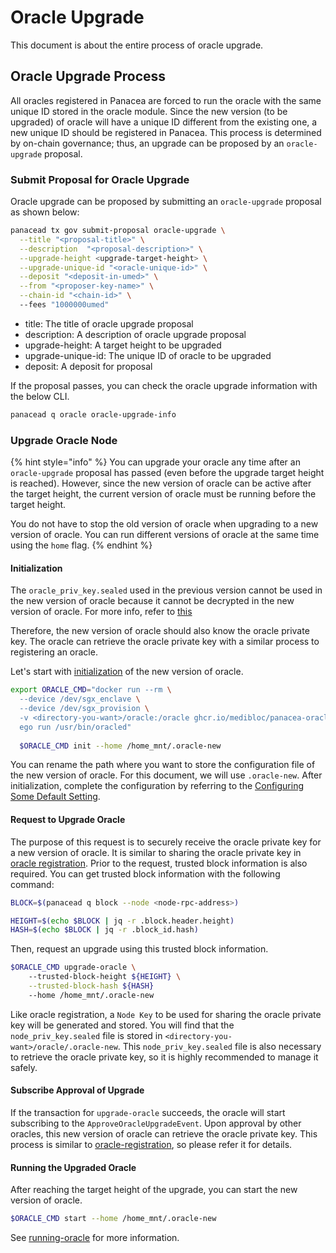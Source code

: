 # Oracle Upgrade

This document is about the entire process of oracle upgrade.

## Oracle Upgrade Process

All oracles registered in Panacea are forced to run the oracle with the same unique ID stored in the oracle module.
Since the new version (to be upgraded) of oracle will have a unique ID different from the existing one, a new unique ID should be registered in Panacea.
This process is determined by on-chain governance; thus, an upgrade can be proposed by an `oracle-upgrade` proposal.

### Submit Proposal for Oracle Upgrade

Oracle upgrade can be proposed by submitting an `oracle-upgrade` proposal as shown below:

```bash
panacead tx gov submit-proposal oracle-upgrade \
  --title "<proposal-title>" \
  --description  "<proposal-description>" \
  --upgrade-height <upgrade-target-height> \
  --upgrade-unique-id "<oracle-unique-id>" \
  --deposit "<deposit-in-umed>" \
  --from "<proposer-key-name>" \
  --chain-id "<chain-id>" \ 
  --fees "1000000umed"
```

- title: The title of oracle upgrade proposal
- description: A description of oracle upgrade proposal
- upgrade-height: A target height to be upgraded
- upgrade-unique-id: The unique ID of oracle to be upgraded
- deposit: A deposit for proposal

If the proposal passes, you can check the oracle upgrade information with the below CLI.

```bash
panacead q oracle oracle-upgrade-info
```

### Upgrade Oracle Node

{% hint style="info" %}
You can upgrade your oracle any time after an `oracle-upgrade` proposal has passed (even before the upgrade target height is reached).
However, since the new version of oracle can be active after the target height, the current version of oracle must be running before the target height.

You do not have to stop the old version of oracle when upgrading to a new version of oracle.
You can run different versions of oracle at the same time using the `home` flag.
{% endhint %}

#### Initialization

The `oracle_priv_key.sealed` used in the previous version cannot be used in the new version of oracle because it cannot be decrypted in the new version of oracle. For more info, refer to [this](../../3-protocol-devs/1-dep-specs/5-confidential-oracle.md)

Therefore, the new version of oracle should also know the oracle private key.
The oracle can retrieve the oracle private key with a similar process to registering an oracle.

Let's start with [initialization](2-oracle-intialization.md) of the new version of oracle.

```bash
export ORACLE_CMD="docker run --rm \
  --device /dev/sgx_enclave \
  --device /dev/sgx_provision \
  -v <directory-you-want>/oracle:/oracle ghcr.io/medibloc/panacea-oracle:latest \
  ego run /usr/bin/oracled"
  
  $ORACLE_CMD init --home /home_mnt/.oracle-new
```

You can rename the path where you want to store the configuration file of the new version of oracle.
For this document, we will use `.oracle-new`.
After initialization, complete the configuration by referring to the [Configuring Some Default Setting](2-oracle-intialization#configuring-some-default-setting.md).

#### Request to Upgrade Oracle

The purpose of this request is to securely receive the oracle private key for a new version of oracle.
It is similar to sharing the oracle private key in [oracle registration](4-oracle-registration#request-to-register-oracle.md).
Prior to the request, trusted block information is also required.
You can get trusted block information with the following command:

```bash
BLOCK=$(panacead q block --node <node-rpc-address>)

HEIGHT=$(echo $BLOCK | jq -r .block.header.height)
HASH=$(echo $BLOCK | jq -r .block_id.hash)
```

Then, request an upgrade using this trusted block information.

```bash
$ORACLE_CMD upgrade-oracle \ 
    --trusted-block-height ${HEIGHT} \
    --trusted-block-hash ${HASH}
    --home /home_mnt/.oracle-new
```

Like oracle registration, a `Node Key` to be used for sharing the oracle private key will be generated and stored.
You will find that the `node_priv_key.sealed` file is stored in `<directory-you-want>/oracle/.oracle-new`.
This `node_priv_key.sealed` file is also necessary to retrieve the oracle private key, so it is highly recommended to manage it safely.

#### Subscribe Approval of Upgrade

If the transaction for `upgrade-oracle` succeeds, the oracle will start subscribing to the `ApproveOracleUpgradeEvent`.
Upon approval by other oracles, this new version of oracle can retrieve the oracle private key.
This process is similar to [oracle-registration](4-oracle-registration#subscribe-approval-of-registration.md), so please refer it for details.

#### Running the Upgraded Oracle

After reaching the target height of the upgrade, you can start the new version of oracle.

```bash
$ORACLE_CMD start --home /home_mnt/.oracle-new
```

See [running-oracle](5-running-node.md) for more information.
